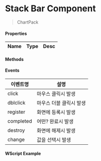 # Stack Bar Component
> ChartPack

#### Properties
| Name | Type | Desc |
| --- | --- | --- |

#### Methods

#### Events
|이벤트명|설명|
|---|---|
|click|마우스 클릭시 발생|
|dblclick|마우스 더블 클릭시 발생|
|register|화면에 등록시 발생|
|completed|어떤? 완료시 발생|
|destroy|화면에 해제시 발생|
|change|값을 선택시 발생|

#### WScript Example